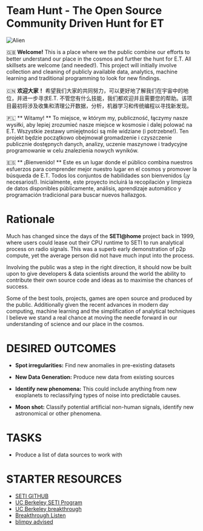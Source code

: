 # Team Hunt - The Open Source Community Driven Hunt for ET 


![Alien](https://images.immediate.co.uk/production/volatile/sites/4/2019/09/GettyImages-471296532-c-db7bc08.jpg)

🇬🇧 **Welcome!** This is a place where we the public combine our efforts to better understand our place in the cosmos and further the hunt for E.T. All skillsets are welcome (and needed!). This project will initially involve collection and cleaning of publicly available data, analytics, machine learning and traditional programming to look for new findings.   

🇨🇳 **欢迎大家！** 希望我们大家的共同努力，可以更好地了解我们在宇宙中的地位，并进一步寻求E.T. 不管您有什么技能，我们都欢迎并且需要您的帮助。该项目最初将涉及收集和清理公开数据，分析，机器学习和传统编程以寻找新发现。  

🇵🇱 ** Witamy! ** To miejsce, w którym my, publiczność, łączymy nasze wysiłki, aby lepiej zrozumieć nasze miejsce w kosmosie i dalej polować na E.T. Wszystkie zestawy umiejętności są mile widziane (i potrzebne!). Ten projekt będzie początkowo obejmował gromadzenie i czyszczenie publicznie dostępnych danych, analizy, uczenie maszynowe i tradycyjne programowanie w celu znalezienia nowych wyników.  

🇪🇸 ** ¡Bienvenido! ** Este es un lugar donde el público combina nuestros esfuerzos para comprender mejor nuestro lugar en el cosmos y promover la búsqueda de E.T. Todos los conjuntos de habilidades son bienvenidos (¡y necesarios!). Inicialmente, este proyecto incluirá la recopilación y limpieza de datos disponibles públicamente, análisis, aprendizaje automático y programación tradicional para buscar nuevos hallazgos.


# Rationale

Much has changed since the days of the **SETI@home** project back in 1999, where users could lease out their CPU runtime to SETI to run analytical process on radio signals. This was a superb early demonstration of p2p compute, yet the average person did not have much input into the process. 

Involving the public was a step in the right direction, it should now be built upon to give developers & data scientists around the world the ability to contribute their own source code and ideas as to maximise the chances of success. 

Some of the best tools, projects, games are open source and produced by the public. Additionally given the recent advances in modern day computing, machine learning and the simplification of analytical techniques I believe we stand a real chance at moving the needle forward in our understanding of science and our place in the cosmos. 


# DESIRED OUTCOMES

- **Spot irregularities:** Find new anomalies in pre-existing datasets 

- **New Data Generation:** Produce new data from existing sources 

- **Identify new phenomena:** This could include anything from new exoplanets to reclassifying types of noise into predictable causes. 

- **Moon shot:** Classify potential artificial non-human signals, identify new astronomical or other phenomena. 

# TASKS

- Produce a list of data sources to work with 


# STARTER RESOURCES 

- [SETI GITHUB](https://github.com/SETI)
- [UC Berkeley SETI Program](https://github.com/UCBerkeleySETI)
- [UC Berkeley breakthrough](https://github.com/UCBerkeleySETI/breakthrough)
- [Breakthrough Listen](http://seti.berkeley.edu/listen/)
- [blimpy advised](https://github.com/UCBerkeleySETI/blimpy)
